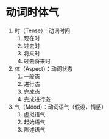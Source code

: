 # 动词时体气

1. 时（Tense）：动词时间
   1. 现在时
   2. 过去时
   3. 将来时
   4. 过去将来时
2. 体（Aspect）：动词状态
   1. 一般态
   2. 进行态
   3. 完成态
   4. 完成进行态
3. 气（Mood）：动词语气（假设，情感）
   1. 虚拟语气
   2. 起始语气
   3. 陈述语气
